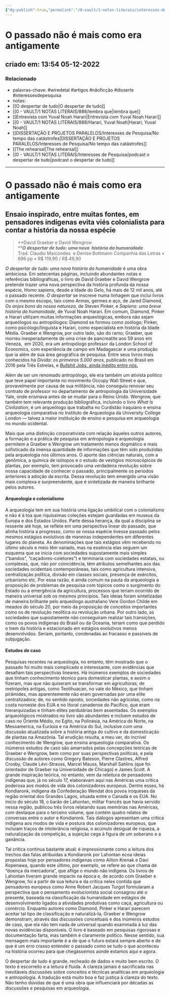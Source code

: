```yaml
---
{"dg-publish":true,"permalink":"/0-vault/1-notas-literais/interesses-de-pesquisa/o-passado-nao-e-mais-como-era-antigamente/","tags":["wiredetal","artigos","nãoficção","disserte","interessesdepesquisa"],"dgHomeLink":true,"dgShowLocalGraph":true,"dgShowFileTree":true,"dgEnableSearch":true}
---
```


# O passado não é mais como era antigamente
## criado em: 13:54 05-12-2022

### Relacionado
- palavras-chave: #wiredetal #artigos #nãoficção #disserte #interessesdepesquisa 
- notas: 
- [[O despertar de tudo\|O despertar de tudo]]
- [[0 - VAULT/1 NOTAS LITERAIS/888/lembra que\|lembra que]]
- [[Entrevista com Yuval Noah Harari\|Entrevista com Yuval Noah Harari]]
- [[0 - VAULT/1 NOTAS LITERAIS/888/Harari, Yuval Noah\|Harari, Yuval Noah]]
- [[DISSERTAÇÃO E PROJETOS PARALELOS/Interesses de Pesquisa/No tempo das catástrofes\|DISSERTAÇÃO E PROJETOS PARALELOS/Interesses de Pesquisa/No tempo das catástrofes]]
- [[The rehearsal\|The rehearsal]]
- [[0 - VAULT/1 NOTAS LITERAIS/Interesses de Pesquisa/podcast o despertar de tudo\|podcast o despertar de tudo]]
---
# O passado não é mais como era antigamente

## Ensaio inspirado, entre muitas fontes, em pensadores indígenas evita viés colonialista para contar a história da nossa espécie

>**David Graeber e David Wengrow  
****_O despertar de tudo: uma nova  história da humanidade_**  
Trad. Claudio Marcondes  e Denise Bottmann
Companhia das Letras • 696 pp • R$ 119,90 / R$ 49,90

_O despertar de tudo: uma nova história da humanidade_ é uma obra ambiciosa. Em setecentas páginas, incluindo abundantes notas e referências bibliográficas, o livro de David Graeber e David Wengrow pretende trazer uma nova perspectiva da história profunda da nossa espécie, Homo sapiens, desde a Idade do Gelo, há mais de 12 mil anos, até o passado recente. _O despertar_ se inscreve numa linhagem que inclui livros com o mesmo escopo, tais como Armas, germes e aço, de Jared Diamond, _Os anjos bons da nossa natureza_, de Steven Pinker, e _Sapiens: uma breve história da humanidade_, de Yuval Noah Harari. Em comum, Diamond, Pinker e Harari utilizam muitas informações arqueológicas, embora não sejam arqueólogos ou antropólogos: Diamond se formou como zoólogo; Pinker, como psicólogo/linguista e Harari, como especialista em história da Idade Média.
Graeber e Wengrow, por outro lado, são do ramo; Graeber, que morreu inesperadamente de uma crise de pancreatite aos 59 anos em Veneza,  em 2020, era um antropólogo professor da London School of Economics, com experiência de campo em Madagascar e uma produção que ia além de sua área geográfica de pesquisa. Entre seus livros mais conhecidos há _Dívida: os primeiros 5.000 anos_, publicado no Brasil em 2016 pela Três Estrelas, e [_Bullshit Jobs_, ainda inédito entre nós.](https://quatrocincoum.folha.uol.com.br/br/resenhas/desigualdades/a-vida-nao-e-util) 

Além de ser um renomado antropólogo, ele era também um ativista político que teve papel importante no movimento Occupy Wall Street e que, provavelmente por causa de sua militância, não conseguiu renovar seu contrato de professor no departamento de antropologia da Universidade Yale, onde ensinava antes de se mudar para o Reino Unido. Wengrow, que também tem relevante produção bibliográfica, incluindo o livro _What Is Civilization_, é um arqueólogo que trabalha no Curdistão iraquiano e ensina arqueologia comparativa no Instituto de Arqueologia da University College London — talvez a maior instituição de ensino e pesquisa em arqueologia no mundo ocidental.

Mais que uma distinção corporativista com relação àqueles outros autores, a formação e a prática de pesquisa em antropologia e arqueologia permitem a Graeber e Wengrow um tratamento menos dogmático e mais sofisticado da imensa quantidade de informações que têm sido produzidas pela arqueologia nos últimos anos. O aporte das ciências naturais, com a genômica, a química de isótopos e o estudo de vestígios microscópicos de plantas, por exemplo, tem provocado uma verdadeira revolução sobre nossa capacidade de conhecer o passado, principalmente os períodos anteriores à adoção da escrita. Dessa revolução tem emergido uma visão mais complexa e surpreendente, que é sintetizada de maneira brilhante pelos autores. 

#### Arqueologia e colonialismo

A arqueologia tem em sua história uma ligação umbilical com o colonialismo e não é à toa que riquíssimas coleções estejam guardadas em museus da Europa e dos Estados Unidos. Parte dessa herança, da qual a disciplina se ressente até hoje, se reflete em uma perspectiva linear do passado, que alinha história a progresso, como se nossa espécie tivesse passado pelos mesmos estágios evolutivos de maneiras independentes em diferentes lugares do planeta. As denominações que tais estágios vêm recebendo no último século e meio têm variado, mas na essência elas seguem um esquema que se inicia com sociedades supostamente mais simples (“bandos”, “caçadores-coletores”) e terminaria com sociedades estatais, ou complexas, que, não por coincidência, têm atributos semelhantes aos das sociedades ocidentais contemporâneas, tais como agricultura intensiva, centralização política, divisão em classes sociais, presença de exércitos, urbanismo etc.
Por essa razão, é ainda comum na pauta da arqueologia a proposição de problemas de pesquisa com tópicos como o surgimento do Estado ou a emergência da agricultura, processos que teriam ocorrido de maneira universal sob os mesmos princípios. Tais ideias foram sintetizadas de maneira brilhante pelo arqueólogo australiano Vere Gordon Childe em meados do século 20, por meio da proposição de conceitos importantes como os de revolução neolítica ou revolução urbana. Por outro lado, as sociedades que supostamente não conseguiram realizar tais transições, como os povos indígenas do Brasil ou da Oceania, teriam como que perdido o trem da história e estacionado em estágios evolutivos menos desenvolvidos. Seriam, portanto, condenadas ao fracasso e passíveis de subjugação.

#### Estudos de caso

Pesquisas recentes na arqueologia, no entanto, têm mostrado que o passado foi muito mais complicado e interessante, com evidências que desafiam tais perspectivas lineares. Há inúmeros exemplos de sociedades que tinham conhecimento técnico para domesticar plantas, e assim o fizeram, mas que não quiseram se transformar em agricultoras; de metrópoles antigas, como Teotihuacan, no vale do México, que tinham pirâmides, mas aparentemente não eram governadas por uma elite centralizadora; de, no sentido oposto, sociedades não agrícolas, como na costa noroeste dos EUA e no litoral canadense do Pacífico, que eram hierarquizadas e tinham elites perdulárias bem assentadas. Os exemplos arqueológicos mostrados no livro são abundantes e incluem estudos de caso no Oriente Médio, no Egito, na Polinésia, na América do Norte, na Mesoamerica, na Eurásia e na América do Sul, inclusive com uma discussão atualizada sobre a história antiga do cultivo e da domesticação de plantas na Amazônia. Tal erudição resulta, a meu ver, do incrível conhecimento de Wengrow, que ensina arqueologia comparativa.
Os inúmeros estudos de caso são amarrados pelas concepções teóricas de Graeber e Wengrow, bem como por suas perspectivas políticas, e pela discussão de autores como Gregory Bateson, Pierre Clastres, Alfred Crosby, Claude Lévi-Strauss, Marcel Mauss, Marshall Sahlins (que foi orientador de Graeber na Universidade de Chicago) e James Scott. A grande inspiração teórica, no entanto, vem da releitura de pensadores indígenas que, já no século 17, elaboravam aqui nas Américas uma crítica poderosa aos modos de vida dos colonizadores europeus. Dentre esses, há Kondiaronk, indígena da Confederação Wendat dos povos iroqueses da região oriental dos Grandes Lagos, situada entre o Canadá e os EUA.
No início do século 18, o barão de Lahontan, militar francês que havia servido nessa região, publicou três livros relatando suas memórias nas Américas, com destaque para o terceiro volume, que contém quatro relatos de conversas entre o autor e Kondiaronk. Tais diálogos apresentam uma crítica indígena aos modos de vida e postura dos colonizadores europeus, que incluíam traços de intolerância religiosa, o acúmulo desigual de riqueza, a naturalização da competição, a sujeição cega à figura de um soberano e a ganância. 

Tal crítica continua bastante atual: é impressionante como a leitura dos trechos das falas atribuídas a Kondiaronk por Lahontan ecoa ideias propostas hoje por pensadores indígenas como Ailton Krenak e Davi Kopenawa, quando este último, por exemplo, se refere ao que chama de “doença da mercadoria”, que aflige o mundo não indígena. Os livros de Lahontan tiveram grande impacto na época e, de acordo com Graeber e Wengrow, foi a partir de sua leitura e da crítica neles contida que pensadores europeus como Anne Robert Jacques Turgot formularam a perspectiva que o pensamento evolucionista social consagrou até o presente, baseada na classificação da humanidade em estágios de desenvolvimento ligados a atividades produtivas como caça, agricultura ou comércio.
Enquanto autores como Diamond, Pinker e Harari parecem aceitar tal tipo de classificação e naturalizá-la, Graeber e Wengrow demonstram, através das discussões conceituais e dos inúmeros estudos de caso, que ela não tem nada de universal quando examinada à luz das novas evidências disponíveis. O livro é baseado em pesquisas rigorosas e documentação farta, mas também é claramente político. Nesse sentido, sua mensagem mais importante é a de que o futuro estará sempre aberto e de que é um erro crasso entender o passado como se tudo o que aconteceu na história ocorreu para que chegássemos aonde estamos aqui e agora. 

O despertar de tudo é grande, recheado de dados e muito bem escrito. O texto é escorreito e a leitura é fluida. A clareza jamais é sacrificada nas inevitáveis discussões sobre conceitos e técnicas analíticas em arqueologia e antropologia. A tradução está muito boa e faz justiça à clareza do texto. Não tenho dúvidas de que é uma obra que influenciará por décadas as discussões e pesquisas em arqueologia.
